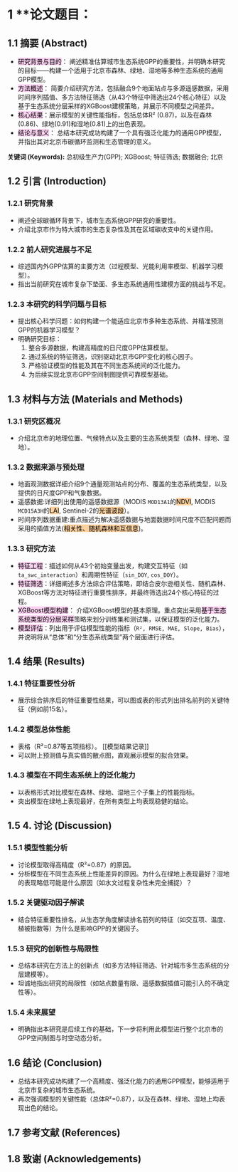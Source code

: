 
# 1 **论文题目：

## 1.1 **摘要 (Abstract)**

- <mark style="background: #FFB8EBA6;">研究背景与目的</mark>： 阐述精准估算城市生态系统GPP的重要性，并明确本研究的目标——构建一个适用于北京市森林、绿地、湿地等多种生态系统的通用GPP模型。
- <mark style="background: #FFB8EBA6;">方法概述</mark>： 简要介绍研究方法，包括融合9个地面站点与多源遥感数据，采用时间序列插值、多方法特征筛选（从43个特征中筛选出24个核心特征）以及基于生态系统分层采样的XGBoost建模策略，并展示不同模型之间差异。
- <mark style="background: #FFB8EBA6;">核心结果</mark>：展示模型的关键性能指标，包括总体R² (0.87)，以及在森林(0.86)、绿地(0.91)和湿地(0.81)上的出色表现。
- <mark style="background: #FFB8EBA6;">结论与意义</mark>： 总结本研究成功构建了一个具有强泛化能力的通用GPP模型，并指出其对北京市碳循环监测和生态管理的意义。

**关键词 (Keywords):** 总初级生产力(GPP); XGBoost; 特征筛选; 数据融合; 北京

## 1.2 引言 (Introduction)

### 1.2.1 **研究背景**

- 阐述全球碳循环背景下，城市生态系统GPP研究的重要性。
- 介绍北京市作为特大城市的生态复杂性及其在区域碳收支中的关键作用。
### 1.2.2 **前人研究进展与不足**

- 综述国内外GPP估算的主要方法（过程模型、光能利用率模型、机器学习模型）。
- 指出当前研究在城市复杂下垫面、多生态系统通用性建模方面的挑战与不足。

### 1.2.3 本研究的科学问题与目标

- 提出核心科学问题：如何构建一个能适应北京市多种生态系统、并精准预测GPP的机器学习模型？
- 明确研究目标：
    1. 整合多源数据，构建高精度的日尺度GPP估算模型。
    2. 通过系统的特征筛选，识别驱动北京市GPP变化的核心因子。
    3. 严格验证模型的性能及其在不同生态系统间的泛化能力。
    4. 为后续实现北京市GPP空间制图提供可靠模型基础。

## 1.3 **材料与方法 (Materials and Methods)**

### 1.3.1 **研究区概况**

- 介绍北京市的地理位置、气候特点以及主要的生态系统类型（森林、绿地、湿地）。

### 1.3.2 **数据来源与预处理**

-  地面观测数据详细介绍9个通量观测站点的分布、覆盖的生态系统类型，以及提供的日尺度GPP和气象数据。
- 遥感数据:详细列出使用的遥感数据源（MODIS `MOD13A1`的<mark style="background: #FFB86CA6;">NDVI</mark>, MODIS `MCD15A3H`的<mark style="background: #FFB86CA6;">LAI</mark>, Sentinel-2的<mark style="background: #FFB86CA6;">光谱波段</mark>）。
- 时间序列数据重建:重点描述为解决遥感数据与地面数据时间尺度不匹配问题而采用的插值方法(<mark style="background: #FFB86CA6;">相关性、随机森林和互信息</mark>)。

### 1.3.3 研究方法

- <mark style="background: #FFB8EBA6;">特征工程</mark>：描述如何从43个初始变量出发，构建交互特征（如`ta_swc_interaction`）和周期性特征（`sin_DOY`, `cos_DOY`）。
- <mark style="background: #FFB8EBA6;">特征筛选</mark>：详细阐述多方法综合评估策略，即结合皮尔逊相关性、随机森林、XGBoost等方法对特征进行重要性排序，并最终筛选出24个核心特征的过程。
- <mark style="background: #FFB8EBA6;">XGBoost模型构建</mark>： 介绍XGBoost模型的基本原理。重点突出采用<mark style="background: #FFB8EBA6;">基于生态系统类型的分层采样</mark>策略来划分训练集和测试集，以保证模型的泛化能力。
- <mark style="background: #FFB8EBA6;">模型评估</mark>：列出用于评估模型性能的指标（`R², RMSE, MAE, Slope, Bias`），并说明将从“总体”和“分生态系统类型”两个层面进行评估。

## 1.4 **结果 (Results)**

### 1.4.1 **特征重要性分析**

- 展示综合排序后的特征重要性结果，可以图或表的形式列出排名前列的关键特征（例如前15名）。

### 1.4.2 模型总体性能

- 表格（R²=0.87等五项指标）。
[[模型结果记录]]
- 可以附上预测值与真实值的散点图，直观展示模型的拟合效果。

### 1.4.3 模型在不同生态系统上的泛化能力

- 以表格形式对比模型在森林、绿地、湿地三个子集上的性能指标。
- 突出模型在绿地上表现最好，在所有类型上均表现稳健的结论。

## 1.5 **4. 讨论 (Discussion)**

### 1.5.1 模型性能分析

- 讨论模型取得高精度（R²=0.87）的原因。
- 分析模型在不同生态系统上性能差异的原因。为什么在绿地上表现最好？湿地的表现略低可能是什么原因（如水文过程复杂性未完全捕捉）？

### 1.5.2 关键驱动因子解读

- 结合特征重要性排名，从生态学角度解读排名前列的特征（如交互项、温度、植被指数等）为什么是影响GPP的关键因子。

### 1.5.3 研究的创新性与局限性

- 总结本研究在方法上的创新点（如多方法特征筛选、针对城市多生态系统的分层建模等）。
- 坦诚地指出研究的局限性（如站点数量有限、遥感数据插值可能引入的不确定性等）。

### 1.5.4 未来展望

- 明确指出本研究是后续工作的基础，下一步将利用此模型进行整个北京市的GPP空间制图与时空动态分析。

## 1.6 结论 (Conclusion)

- 总结本研究成功构建了一个高精度、强泛化能力的通用GPP模型，能够适用于北京市复杂的城市生态系统。
- 再次强调模型的关键性能（总体R²=0.87），以及在森林、绿地、湿地上均表现出色的结论。

## 1.7 **参考文献 (References)**

## 1.8 **致谢 (Acknowledgements)**